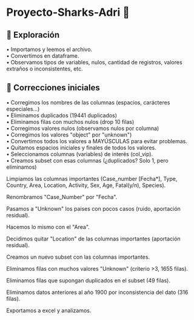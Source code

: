 # Proyecto-Sharks-Adri 🦈 <br />
## 👀 Exploración
• Importamos y leemos el archivo.<br />
• Convertimos en dataframe.<br />
• Observamos tipos de variables, nulos, cantidad de registros, valores extraños o inconsistentes, etc.

## 🔧 Correcciones iniciales
• Corregimos los nombres de las columnas (espacios, carácteres especiales...)<br />
• Eliminamos duplicados (19441 duplicados)<br />
• Eliminamos filas con muchos nulos (drop 10 filas)<br />
• Corregimos valores nulos (observamos nulos por columna)<br />
• Corregimos los valores "object" por "unknown")<br />
• Convertimos todos los valores a MAYÚSCULAS para evitar problemas.<br />
• Quitamos espacios iniciales y finales de todos los valores.<br />
• Seleccionamos columnas (variables) de interés (col_vip).<br />
• Creamos subset con esas columnas (¿duplicados? Solo 1, pero eliminamos)

Limpiamos las columnas importantes (Case_number [Fecha*], Type, Country, Area, Location, Activity, Sex, Age, Fatal(y/n), Species).

Renombramos "Case_Number" por "Fecha".

Pasamos a "Unknown" los paises con pocos casos (ruido, aportación residual).

Hacemos lo mismo con el "Area".

Decidimos quitar "Location" de las columnas importantes (aportación residual).

Creamos un nuevo subset con las columnas importantes.

Eliminamos filas con muchos valores "Unknown" (criterio >3, 1655 filas).

Eliminamos filas que supongan duplicados en el subset (49 filas).

Eliminamos datos anteriores al año 1900 por inconsistencia del dato (316 filas).

Exportamos a excel y analizamos. 
